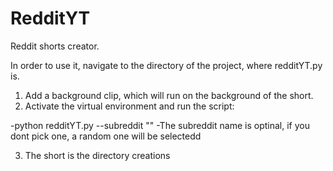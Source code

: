 # RedditYT
Reddit shorts creator.

In order to use it, navigate to the directory of the project, where redditYT.py is.

1. Add a background clip, which will run on the background of the short.
2. Activate the virtual environment and run the script:

-python redditYT.py --subreddit "<subreddit name>"
-The subreddit name is optinal, if you dont pick one, a random one will be selectedd
  
3. The short is the directory creations
